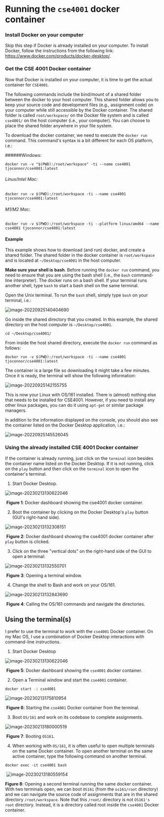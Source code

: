 # Running the `cse4001` docker container

### Install Docker on your computer

Skip this step if Docker is already installed on your computer. To install Docker, follow the instructions from the following link: https://www.docker.com/products/docker-desktop/. 

### Get the CSE 4001 Docker container

Now that Docker is installed on your computer, it is time to get the actual container for `CSE4001`.  

The following commands include the bind/mount of a shared folder between the docker to your host computer. This shared folder allows you to keep your source code and development files (e.g., assignment code) on your computer while still accessible by the Docker container.  The shared folder is called `root/workspace/` on the Docker file system and is called `cse4001/` on the host computer (i.e., your computer). You can choose to place the shared folder anywhere in your file system. 

To download the docker container, we need to execute the `docker run` command. This command's syntax is a bit different for each OS platform, i.e.: 

######Windows:

```shell
docker run -v "$(PWD):/root/workspace" -ti --name cse4001 tjoconnor/cse4001:latest
```

###### Linux/Intel Mac:

```shell
docker run -v $(PWD):/root/workspace -ti --name cse4001 tjoconnor/cse4001:latest
```

###### M1/M2 Mac:

```shell
docker run -v $(PWD):/root/workspace -ti --platform linux/amd64 --name cse4001 tjoconnor/cse4001:latest
```

#### Example

This example shows how to download (and run) docker, and create a shared folder. The shared folder in the docker container is `root/workspace` and is located at `~/Desktop/cse4001` in the host computer. 

**Make sure your shell is** **bash**. Before running the `docker run` command, you need to ensure that you are using the bash shell (i.e., the `bash` command-line interpreter). The docker runs on a bash shell. If your terminal runs another shell, type `bash` to start a bash shell on the same terminal. 

Open the Unix terminal. To run the `bash` shell, simply type `bash` on your terminal, i.e.: 

![image-20220925140404690](../assignments/02_addSysCall/image-20220925140404690.png)

Go inside the shared directory that you created. In this example, the shared directory on the host computer is `~/Desktop/cse4001`. 

```shell
cd ~/Desktop/cse4001/
```

From inside the host shared directory, execute the `docker run` command as follows:

```shell
docker run -v $(PWD):/root/workspace -ti --name cse4001 tjoconnor/cse4001:latest
```

The container is a large file so downloading it might take a few minutes. Once it is ready, the terminal will show the following information: 

![image-20220925142155755](../assignments/02_addSysCall/image-20220925142155755.png)

This is now your Linux with OS/161 installed. There is (almost) nothing else that needs to be installed for CSE4001. However, if you need to install any other linux packages, you can do it using `apt-get` or similar package managers. 

In addition to the information displayed on the console, you should also see the container listed on the Docker Desktop application, i.e.: 

![image-20220925145526045](./image-20220925145526045.png)

### Using the already installed CSE 4001 Docker container

If the container is already running, just click on the `terminal` icon besides the container name listed on the Docker Desktop. If it is not running, click on the `play` button and then click on the `terminal` icon to open the container's terminal. 



1. Start Docker Desktop.

![image-20230213130622046](image-20230213130622046.png)

​	**Figure 1**: Docker dashboard showing the cse4001 docker container. 



2. Boot the container by clicking on the Docker Desktop's `play` button (GUI's right-hand side).

![image-20230213132308151](image-20230213132308151.png)

​	**Figure 2**: Docker dashboard showing the cse4001 docker container after `play` button is clicked. 



3. Click on the three "vertical dots" on the right-hand side of the GUI to open a terminal: 

![image-20230213132550701](image-20230213132550701.png)

​	**Figure 3**: Opening a terminal window.

4. Change the shell to Bash and work on your OS/161.

![image-20230213132843690](image-20230213132843690.png)

​	**Figure 4**: Calling the OS/161 commands and navigate the directories. 



## Using the terminal(s)

I prefer to use the terminal to work with the `cse4001` Docker container. On my Mac OS, I use a combination of Docker Desktop interactions with command-line instructions. 

1. Start Docker Desktop 

![image-20230213130622046](image-20230213130622046.png)

​	**Figure 5**: Docker dashboard showing the `cse4001` docker container. 

2. Open a Terminal window and start the `cse4001` container.

```bash
docker start -i cse4001
```

![image-20230213175810954](image-20230213175810954.png)

​	**Figure 6**: Starting the `cse4001` Docker container from the terminal. 



3. Boot `OS/161` and work on its codebase to complete assignments. 

![image-20230213180000519](image-20230213180000519.png)

​	**Figure 7**: Booting `OS161`.



4. When working with `OS/161`, it is often useful to open multiple terminals on the same Docker container. To open another terminal on the same active container, type the following command on another terminal. 

 ```shell
 docker exec -it cse4001 bash
 ```

​    ![image-20230213180559154](image-20230213180559154.png)

**Figure 8**: Opening a second terminal running the same docker container. With two terminals open, we can boot `OS161` (from the `os161/root` directory) and we can navigate the source code of assignments that are in the shared directory `/root/workspace`. Note that this `/root/` directory is not `OS161's root` directory. Instead, it is a directory called root inside the `cse4001` Docker container. 

